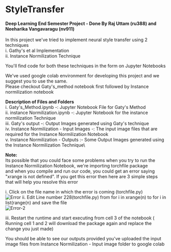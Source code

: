 # StyleTransfer
**Deep Learning End Semester Project - Done By Raj Uttam (ru388) and Neeharika Vangavaragu (nv911)**\
\
In this project we've tried to implement neural style transfer using 2 techniques\
  i. Gathy's et al Implementation \
  ii. Instance Normilization Technique 

You'll find code for both these techniques in the form on Jupyter Notebooks

We've used google colab environment for developing this project and we suggest you to use the same.\
Please checkout Gaty's_method notebook first followed by Instance normilization notebook

**Description of Files and Folders**\
  i. Gaty's_Method.ipynb -: Jupyter Notebook File for Gaty's Method\
  ii. instance Normilization.ipynb -: Jupyter Notebook for the instance normilization Technique\
  iii. Gaty's output -: Output Images generated using Gaty's technique\
  iv. Instance Normilization - Input Images -: The input image files that are required for the Instance Normilization Notebook\
  v. Instance Normilization - Outputs :- Some Output Images generated using the Instance Normilization Technique\
  
**Note:**\
Its possible that you could face some problems when you try to run the Instance Normilization Notebook, we're importing torchfile package\
and when you compile and run our code, you could get an error saying "xrange is not defined". If you get this error then here are 3 simple steps that will help you resolve this error

i. Click on the file name in which the error is coming (torchfile.py)\
![Error](https://user-images.githubusercontent.com/60336372/102344847-7bbd0300-3f6a-11eb-9dc4-97ea2cd980c4.PNG)
ii. Edit Line number 228(torchfile.py) from for i in xrange(n) to for i in list(range(n) and save the file\
![Error-2](https://user-images.githubusercontent.com/60336372/102344863-811a4d80-3f6a-11eb-875b-9285010bd3cd.PNG)

iii. Restart the runtime and start executing from cell 3 of the notebook ( Running cell 1 and 2 will download the package again and replace the change you just made)

You should be able to see our outputs provided you've uploaded the input image files from Instance Normilization - Input image folder to google colab
